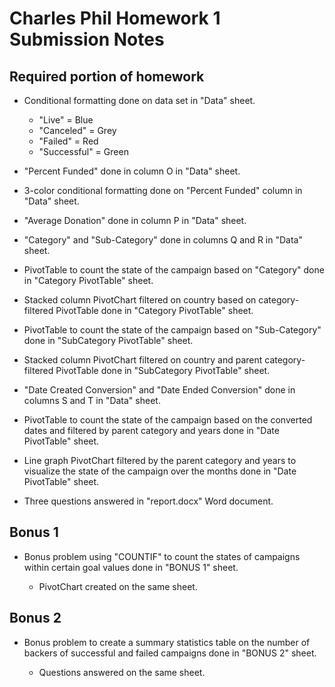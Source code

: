 # Charles Phil Homework 1 Submission Notes

## Required portion of homework

* Conditional formatting done on data set in "Data" sheet.

    * "Live" = Blue
    * "Canceled" = Grey
    * "Failed" = Red
    * "Successful" = Green

* "Percent Funded" done in column O in "Data" sheet.

* 3-color conditional formatting done on "Percent Funded" column in "Data" sheet.

* "Average Donation" done in column P in "Data" sheet.

* "Category" and "Sub-Category" done in columns Q and R in "Data" sheet.

* PivotTable to count the state of the campaign based on "Category" done in "Category PivotTable" sheet.

* Stacked column PivotChart filtered on country based on category-filtered PivotTable done in "Category PivotTable" sheet.

* PivotTable to count the state of the campaign based on "Sub-Category" done in "SubCategory PivotTable" sheet. 

* Stacked column PivotChart filtered on country and parent category-filtered PivotTable done in "SubCategory PivotTable" sheet.

* "Date Created Conversion" and "Date Ended Conversion" done in columns S and T in "Data" sheet.

* PivotTable to count the state of the campaign based on the converted dates and filtered by parent category and years done in "Date PivotTable" sheet.

* Line graph PivotChart filtered by the parent category and years to visualize the state of the campaign over the months done in "Date PivotTable" sheet.

* Three questions answered in "report.docx" Word document.

## Bonus 1

* Bonus problem using "COUNTIF" to count the states of campaigns within certain goal values done in "BONUS 1" sheet.

    * PivotChart created on the same sheet.

## Bonus 2

* Bonus problem to create a summary statistics table on the number of backers of successful and failed campaigns done in "BONUS 2" sheet.
    
    * Questions answered on the same sheet.